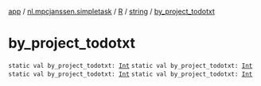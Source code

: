 [app](../../../index.md) / [nl.mpcjanssen.simpletask](../../index.md) / [R](../index.md) / [string](index.md) / [by_project_todotxt](.)

# by_project_todotxt

`static val by_project_todotxt: `[`Int`](https://kotlinlang.org/api/latest/jvm/stdlib/kotlin/-int/index.html)
`static val by_project_todotxt: `[`Int`](https://kotlinlang.org/api/latest/jvm/stdlib/kotlin/-int/index.html)
`static val by_project_todotxt: `[`Int`](https://kotlinlang.org/api/latest/jvm/stdlib/kotlin/-int/index.html)
`static val by_project_todotxt: `[`Int`](https://kotlinlang.org/api/latest/jvm/stdlib/kotlin/-int/index.html)